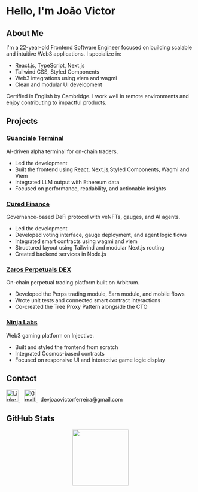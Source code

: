# Hello, I'm João Victor

## About Me
I'm a 22-year-old Frontend Software Engineer focused on building scalable and intuitive Web3 applications. I specialize in:

- React.js, TypeScript, Next.js  
- Tailwind CSS, Styled Components  
- Web3 integrations using viem and wagmi  
- Clean and modular UI development

Certified in English by Cambridge. I work well in remote environments and enjoy contributing to impactful products.


## Projects

### [Guanciale Terminal](https://terminal.guanciale.ai/)
AI-driven alpha terminal for on-chain traders.  

- Led the development
- Built the frontend using React, Next.js,Styled Components, Wagmi and Viem  
- Integrated LLM output with Ethereum data  
- Focused on performance, readability, and actionable insights  


### [Cured Finance](https://testnet.app.curedfi.io/)
Governance-based DeFi protocol with veNFTs, gauges, and AI agents.  

- Led the development
- Developed voting interface, gauge deployment, and agent logic flows  
- Integrated smart contracts using wagmi and viem  
- Structured layout using Tailwind and modular Next.js routing
- Created backend services in Node.js 


### [Zaros Perpetuals DEX](https://x.com/zarosfi)
On-chain perpetual trading platform built on Arbitrum.  
- Developed the Perps trading module, Earn module, and mobile flows  
- Wrote unit tests and connected smart contract interactions  
- Co-created the Tree Proxy Pattern alongside the CTO  


### [Ninja Labs](https://x.com/0xninja_labs)
Web3 gaming platform on Injective.  
- Built and styled the frontend from scratch  
- Integrated Cosmos-based contracts  
- Focused on responsive UI and interactive game logic display  

## Contact

<a href="https://www.linkedin.com/in/jo%C3%A3o-victor-eth/" target="_blank">
  <img src="https://cdn.jsdelivr.net/gh/devicons/devicon/icons/linkedin/linkedin-original.svg" alt="LinkedIn" height="32px" width="32px">
</a>
&nbsp;&nbsp;
<a href="mailto:devjoaovictorferreira@gmail.com">
  <img src="https://upload.wikimedia.org/wikipedia/commons/4/4e/Gmail_Icon.png" alt="Gmail" height="32px" width="32px">
</a>
<span>&nbsp;&nbsp;devjoaovictorferreira@gmail.com</span>


## GitHub Stats

<div align="center">
  <a href="https://github.com/joaovictor-ferreira">
    <img height="150em" src="https://github-readme-stats.vercel.app/api/top-langs/?username=joaovictor-ferreira&theme=aura&hide_border=false&layout=compact"/>
  </a>
</div>
